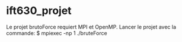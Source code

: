 # ift630_projet

Le projet brutoForce requiert MPI et OpenMP. Lancer le projet avec la commande:
$ mpiexec -np 1 ./bruteForce
